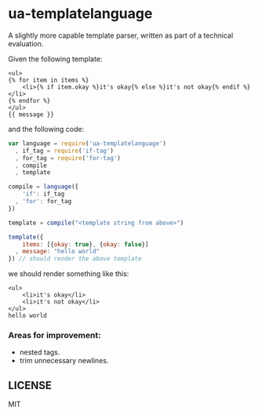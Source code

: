 
# ua-templatelanguage

A slightly more capable template parser, written as part of a technical evaluation.

Given the following template:

```django
<ul>
{% for item in items %}
    <li>{% if item.okay %}it's okay{% else %}it's not okay{% endif %}</li>
{% endfor %}
</ul>
{{ message }}
```

and the following code:

```javascript
var language = require('ua-templatelanguage')
  , if_tag = require('if-tag')
  , for_tag = require('for-tag')
  , compile
  , template

compile = language({
    'if': if_tag
  , 'for': for_tag
})

template = compile("<template string from above>")

template({
    items: [{okay: true}, {okay: false}]
  , message: "hello world"
}) // should render the above template
```

we should render something like this:
```
<ul>
	<li>it's okay</li>
	<li>it's not okay</li>
</ul>
hello world
```		

### Areas for improvement: ###
* nested tags.
* trim unnecessary newlines.


## LICENSE 

MIT
